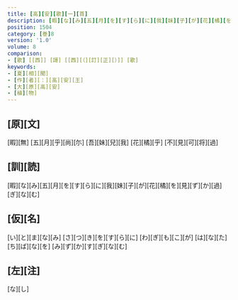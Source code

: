 ```yaml
---
title: [高][安][歌][一][首]
description: [暇][な][み][五][月][を][す][ら][に][我][妹][子][が][花][橘][を][見][ず][か][過][ぎ][な][む]
position: 1504
category: [巻]8
version: '1.0'
volume: 8
comparison:
- [歌] [[西]] [謌] [[西][（][訂][正][）]] [歌]
keywords:
- [夏][相][聞]
- [作][者][：][高][安][王]
- [大][原][高][安]
- [植][物]
---
```


## [原][文]

[暇][無] [五][月][乎][尚][尓] [吾][妹][兒][我] [花][橘][乎] [不][見][可][将][過]

## [訓][読]

[暇][な][み][五][月][を][す][ら][に][我][妹][子][が][花][橘][を][見][ず][か][過][ぎ][な][む]

## [仮][名]

[い][と][ま][な][み] [さ][つ][き][を][す][ら][に] [わ][ぎ][も][こ][が] [は][な][た][ち][ば][な][を] [み][ず][か][す][ぎ][な][む]

## [左][注]

[な][し]
